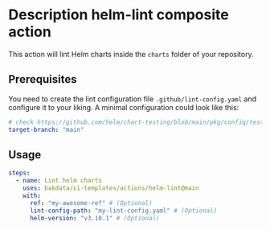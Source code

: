 # Description helm-lint composite action

This action will lint Helm charts inside the `charts` folder of your repository.

## Prerequisites

You need to create the lint configuration file `.github/lint-config.yaml` and configure it to your liking.
A minimal configuration could look like this:

```yaml
# check https://github.com/helm/chart-testing/blob/main/pkg/config/test_config.yaml for possible configurations
target-branch: "main"
```

## Usage

```yaml
steps:
  - name: Lint helm charts
    uses: bakdata/ci-templates/actions/helm-lint@main
    with:
      ref: "my-awesome-ref" # (Optional)
      lint-config-path: "my-lint-config.yaml" # (Optional)
      helm-version: "v3.10.1" # (Optional)
```
